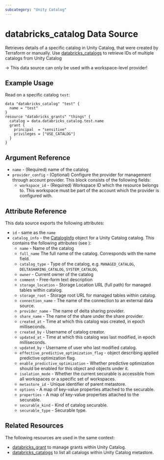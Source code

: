 ```yaml
---
subcategory: "Unity Catalog"
---
```

# databricks_catalog Data Source

Retrieves details of a specific catalog in Unity Catalog, that were created by Terraform or manually. Use [databricks_catalogs](catalogs.md) to retrieve IDs of multiple catalogs from Unity Catalog

-> This data source can only be used with a workspace-level provider!

## Example Usage

Read  on a specific catalog `test`:

```hcl
data "databricks_catalog" "test" {
  name = "test"
}
resource "databricks_grants" "things" {
  catalog = data.databricks_catalog.test.name
  grant {
    principal  = "sensitive"
    privileges = ["USE_CATALOG"]
  }
}
```

## Argument Reference

* `name` - (Required) name of the catalog
* `provider_config` - (Optional) Configure the provider for management through account provider. This block consists of the following fields:
  * `workspace_id` - (Required) Workspace ID which the resource belongs to. This workspace must be part of the account which the provider is configured with.

## Attribute Reference

This data source exports the following attributes:

* `id` - same as the `name`
* `catalog_info` - the [CatalogInfo](https://pkg.go.dev/github.com/databricks/databricks-sdk-go/service/catalog#CatalogInfo) object for a Unity Catalog catalog. This contains the following attributes (see ):
  * `name` - Name of the catalog
  * `full_name` The full name of the catalog. Corresponds with the name field.
  * `catalog_type` - Type of the catalog, e.g. `MANAGED_CATALOG`, `DELTASHARING_CATALOG`, `SYSTEM_CATALOG`,
  * `owner` - Current owner of the catalog
  * `comment` - Free-form text description
  * `storage_location` -  Storage Location URL (full path) for managed tables within catalog.
  * `storage_root` - Storage root URL for managed tables within catalog.
  * `connection_name` - The name of the connection to an external data source.
  * `provider_name` - The name of delta sharing provider.
  * `share_name` -  The name of the share under the share provider.
  * `created_at` - Time at which this catalog was created, in epoch milliseconds.
  * `created_by` - Username of catalog creator.
  * `updated_at` - Time at which this catalog was last modified, in epoch milliseconds.
  * `updated_by` - Username of user who last modified catalog.
  * `effective_predictive_optimization_flag` - object describing applied predictive optimization flag.
  * `enable_predictive_optimization` - Whether predictive optimization should be enabled for this object and objects under it.
  * `isolation_mode` - Whether the current securable is accessible from all workspaces or a  specific set of workspaces.
  * `metastore_id` - Unique identifier of parent metastore.
  * `options` - A map of key-value properties attached to the securable.
  * `properties` - A map of key-value properties attached to the securable.
  * `securable_kind` - Kind of catalog securable.
  * `securable_type` - Securable type.

## Related Resources

The following resources are used in the same context:

* [databricks_grant](../resources/grant.md) to manage grants within Unity Catalog.
* [databricks_catalogs](catalogs.md) to list all catalogs within Unity Catalog metastore.
